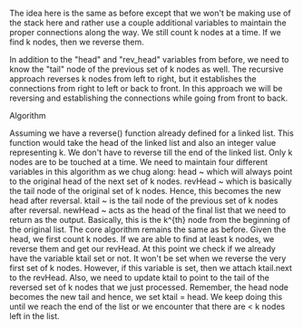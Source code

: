 The idea here is the same as before except that we won't be making use of the stack here and rather use a couple additional variables to maintain the proper connections along the way. We still count k nodes at a time. If we find k nodes, then we reverse them.

In addition to the "head" and "rev_head" variables from before, we need to know the "tail" node of the previous set of k nodes as well. The recursive approach reverses k nodes from left to right, but it establishes the connections from right to left or back to front. In this approach we will be reversing and establishing the connections while going from front to back.

Algorithm

Assuming we have a reverse() function already defined for a linked list. This function would take the head of the linked list and also an integer value representing k. We don't have to reverse till the end of the linked list. Only k nodes are to be touched at a time.
We need to maintain four different variables in this algorithm as we chug along:
head ~ which will always point to the original head of the next set of k nodes.
revHead ~ which is basically the tail node of the original set of k nodes. Hence, this becomes the new head after reversal.
ktail ~ is the tail node of the previous set of k nodes after reversal.
newHead ~ acts as the head of the final list that we need to return as the output. Basically, this is the k^{th} node from the beginning of the original list.
The core algorithm remains the same as before. Given the head, we first count k nodes. If we are able to find at least k nodes, we reverse them and get our revHead.
At this point we check if we already have the variable ktail set or not. It won't be set when we reverse the very first set of k nodes. However, if this variable is set, then we attach ktail.next to the revHead. Also, we need to update ktail to point to the tail of the reversed set of k nodes that we just processed. Remember, the head node becomes the new tail and hence, we set ktail = head.
We keep doing this until we reach the end of the list or we encounter that there are < k nodes left in the list.